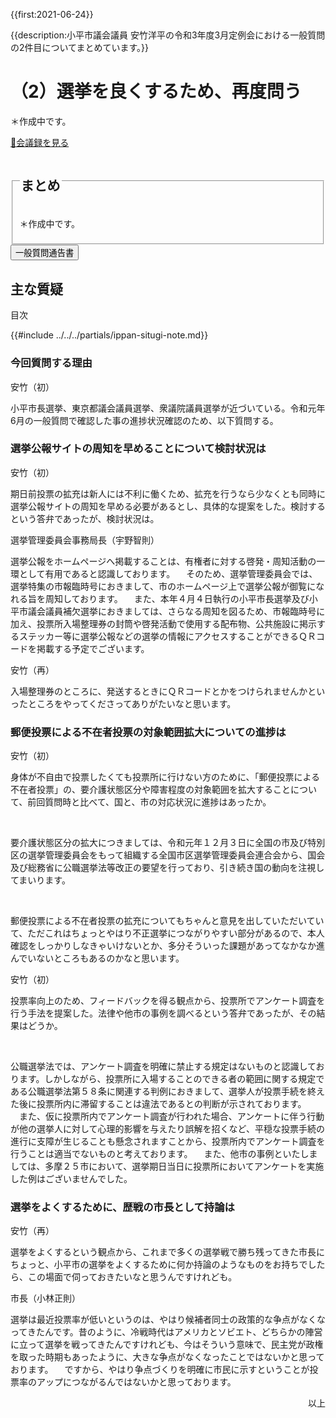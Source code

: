 {{first:2021-06-24}}

{{description:小平市議会議員 安竹洋平の令和3年度3月定例会における一般質問の2件目についてまとめています。}}

# （2）選挙を良くするため、再度問う

＊作成中です。

<p class="read-kaigiroku"><a href="https://ssp.kaigiroku.net/tenant/kodaira/SpMinuteView.html?council_id=1201&schedule_id=6&minute_id=217&is_search=true">📄会議録を見る</a></p>

<fieldset class="pnt">
<legend><h2> まとめ </h2></legend>

＊作成中です。

</fieldset>

<script src="https://documentcloud.adobe.com/view-sdk/main.js" defer></script>
<script type="text/javascript">
const showPDF = (url) => {
    const adobeDCView = new AdobeDC.View({clientId: "897dee58a3dd4a01b1de491cc8e563c3", locale: "ja-JP"});
    const fileName = (url.match(/^(?:[^:\/?#]+:)?(?:\/\/[^\/?#]*)?(?:([^?#]*\/)([^\/?#]*))?(\?[^#]*)?(?:#.*)?$/) ?? [])[2];
    adobeDCView.previewFile({
        content:   {location: {url: url}},
        metaData: {fileName: fileName}
    }, {embedMode: "LIGHT_BOX"});
}
</script>

<button onclick='showPDF("./20210226-ippan-situmon-yasutake-2.pdf")' class="pdf-view-button">
<i class="fa fa-file-pdf-o" aria-hidden="true"></i> 一般質問通告書
</button>

## 主な質疑

<div class="situgi">

<div id="toc">
<p class="toc-title">目次</p>

</div>

{{#include ../../../partials/ippan-situgi-note.md}}



### 今回質問する理由

<div class="balloon bl-left">安竹（初）<br><div>

小平市長選挙、東京都議会議員選挙、衆議院議員選挙が近づいている。令和元年6月の一般質問で確認した事の進捗状況確認のため、以下質問する。

</div></div>

### 選挙公報サイトの周知を早めることについて検討状況は

<div class="balloon bl-left">安竹（初）<br><div>

期日前投票の拡充は新人には不利に働くため、拡充を行うなら少なくとも同時に選挙公報サイトの周知を早める必要があるとし、具体的な提案をした。検討するという答弁であったが、検討状況は。

</div></div>

<div class="balloon bl-right">選挙管理委員会事務局長（宇野智則）<br><div>

選挙公報をホームページへ掲載することは、有権者に対する啓発・周知活動の一環として有用であると認識しております。
　そのため、選挙管理委員会では、選挙特集の市報臨時号におきまして、市のホームページ上で選挙公報が御覧になれる旨を周知しております。
　また、本年４月４日執行の小平市長選挙及び小平市議会議員補欠選挙におきましては、さらなる周知を図るため、市報臨時号に加え、投票所入場整理券の封筒や啓発活動で使用する配布物、公共施設に掲示するステッカー等に選挙公報などの選挙の情報にアクセスすることができるＱＲコードを掲載する予定でございます。

</div></div>

<div class="balloon bl-left">安竹（再）<br><div>

入場整理券のところに、発送するときにＱＲコードとかをつけられませんかといったところをやってくださってありがたいなと思います。

</div></div>

### 郵便投票による不在者投票の対象範囲拡大についての進捗は

<div class="balloon bl-left">安竹（初）<br><div>

身体が不自由で投票したくても投票所に行けない方のために、「郵便投票による不在者投票」の、要介護状態区分や障害程度の対象範囲を拡大することについて、前回質問時と比べて、国と、市の対応状況に進捗はあったか。

</div></div>

<div class="balloon bl-right"><br><div>

要介護状態区分の拡大につきましては、令和元年１２月３日に全国の市及び特別区の選挙管理委員会をもって組織する全国市区選挙管理委員会連合会から、国会及び総務省に公職選挙法等改正の要望を行っており、引き続き国の動向を注視してまいります。

</div></div>

<div class="balloon bl-right"><br><div>

郵便投票による不在者投票の拡充についてもちゃんと意見を出していただいていて、ただこれはちょっとやはり不正選挙につながりやすい部分があるので、本人確認をしっかりしなきゃいけないとか、多分そういった課題があってなかなか進んでいないところもあるのかなと思います。

</div></div>

<div class="balloon bl-left">安竹（初）<br><div>

投票率向上のため、フィードバックを得る観点から、投票所でアンケート調査を行う手法を提案した。法律や他市の事例を調べるという答弁であったが、その結果はどうか。

</div></div>

<div class="balloon bl-right"><br><div>

公職選挙法では、アンケート調査を明確に禁止する規定はないものと認識しております。しかしながら、投票所に入場することのできる者の範囲に関する規定である公職選挙法第５８条に関連する判例におきまして、選挙人が投票手続を終えた後に投票所内に滞留することは違法であるとの判断が示されております。
　また、仮に投票所内でアンケート調査が行われた場合、アンケートに伴う行動が他の選挙人に対して心理的影響を与えたり誤解を招くなど、平穏な投票手続の進行に支障が生じることも懸念されますことから、投票所内でアンケート調査を行うことは適当でないものと考えております。
　また、他市の事例といたしましては、多摩２５市において、選挙期日当日に投票所においてアンケートを実施した例はございませんでした。

</div></div>

### 選挙をよくするために、歴戦の市長として持論は

<div class="balloon bl-left">安竹（再）<br><div>

選挙をよくするという観点から、これまで多くの選挙戦で勝ち残ってきた市長にちょっと、小平市の選挙をよくするために何か持論のようなものをお持ちでしたら、この場面で伺っておきたいなと思うんですけれども。

</div></div>

<div class="balloon bl-right">市長（小林正則）<br><div>

選挙は最近投票率が低いというのは、やはり候補者同士の政策的な争点がなくなってきたんです。昔のように、冷戦時代はアメリカとソビエト、どちらかの陣営に立って選挙を戦ってきたんですけれども、今はそういう意味で、民主党が政権を取った時期もあったように、大きな争点がなくなったことではないかと思っております。
　ですから、やはり争点づくりを明確に市民に示すということが投票率のアップにつながるんではないかと思っております。

</div></div>

<p style="text-align:right">以上</p>

</div>